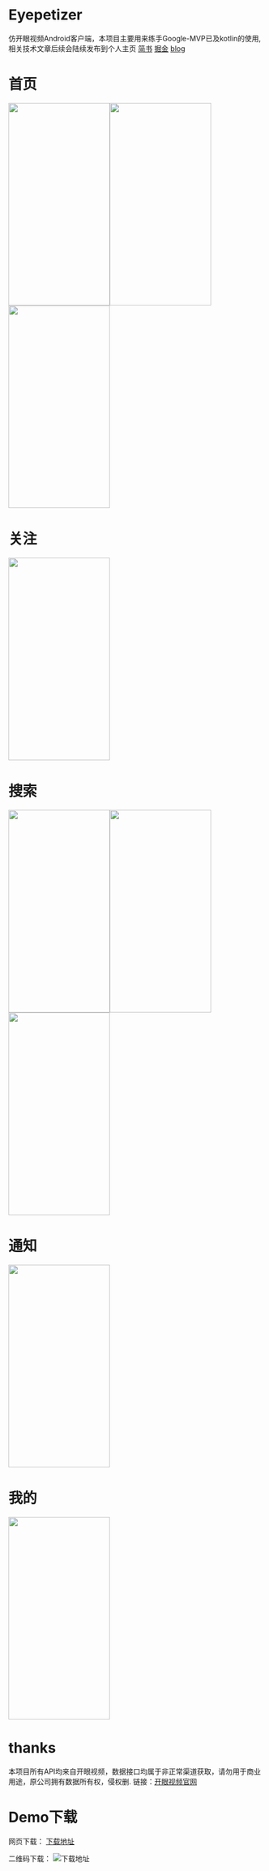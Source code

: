 # Eyepetizer

仿开眼视频Android客户端，本项目主要用来练手Google-MVP已及kotlin的使用,相关技术文章后续会陆续发布到个人主页
[简书](https://www.jianshu.com/u/e687a486a27c)
[掘金](https://juejin.im/user/57102c3c71cfe40067537379/posts)
[blog](http://liuzheng.space/#blog)

# 首页
<img width="200" height="400" src="https://github.com/momentslz/Eyepetizer/blob/master/img/shouye-faxian.png?raw=true"/><img width="200" height="400" src="https://github.com/momentslz/Eyepetizer/blob/master/img/shouye-guanggao.png?raw=true"/><img width="200" height="400" src="https://github.com/momentslz/Eyepetizer/blob/master/img/shouye-tuijian.png?raw=true"/>

# 关注
<img width="200" height="400" src="https://github.com/momentslz/Eyepetizer/blob/master/img/guanzhu.png?raw=true"/>

# 搜索

<img width="200" height="400" src="https://github.com/momentslz/Eyepetizer/blob/master/img/sousuo-error.png?raw=true"/><img width="200" height="400" src="https://github.com/momentslz/Eyepetizer/blob/master/img/sousuo-succ.png?raw=true"/><img width="200" height="400" src="https://github.com/momentslz/Eyepetizer/blob/master/img/sousuo.png?raw=true"/>

# 通知

<img width="200" height="400" src="https://github.com/momentslz/Eyepetizer/blob/master/img/tongzhi.png?raw=true"/>

# 我的

<img width="200" height="400" src="https://github.com/momentslz/Eyepetizer/blob/master/img/wode.png?raw=true"/>

# thanks

本项目所有API均来自开眼视频，数据接口均属于非正常渠道获取，请勿用于商业用途，原公司拥有数据所有权，侵权删.
链接：[开眼视频官网](http://www.kaiyanapp.com/)
# Demo下载

网页下载：
[下载地址](https://www.pgyer.com/app/qrcode/HBap)

二维码下载：
![下载地址](https://www.pgyer.com/app/qrcode/HBap)
